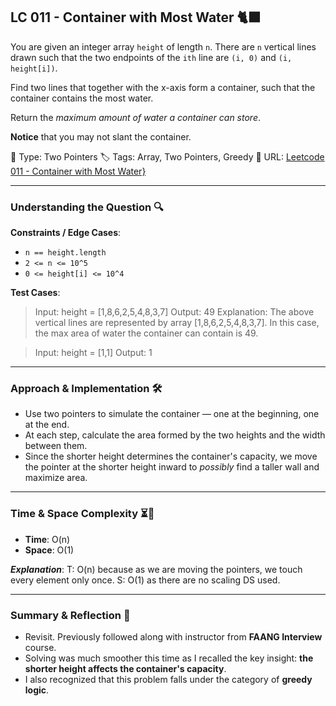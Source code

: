 ## LC 011 - Container with Most Water 🐈‍⬛

You are given an integer array `height` of length `n`. There are `n` vertical lines drawn such that the two endpoints of the `ith` line are `(i, 0)` and `(i, height[i])`.

Find two lines that together with the x-axis form a container, such that the container contains the most water.

Return the _maximum amount of water a container can store_.

**Notice** that you may not slant the container.

🧩 Type: Two Pointers
🏷️ Tags: Array, Two Pointers, Greedy
🔗 URL: [Leetcode 011 - Container with Most Water}](https://leetcode.com/problems/container-with-most-water/description/)

---

### Understanding the Question 🔍

**Constraints / Edge Cases**:

- `n == height.length`
- `2 <= n <= 10^5`
- `0 <= height[i] <= 10^4`

**Test Cases**:

> Input: height = [1,8,6,2,5,4,8,3,7]
> Output: 49
> Explanation: The above vertical lines are represented by array [1,8,6,2,5,4,8,3,7]. In this case, the max area of water the container can contain is 49.

> Input: height = [1,1]
> Output: 1

---

### Approach & Implementation 🛠️

- Use two pointers to simulate the container — one at the beginning, one at the end.
- At each step, calculate the area formed by the two heights and the width between them.
- Since the shorter height determines the container's capacity, we move the pointer at the shorter height inward to _possibly_ find a taller wall and maximize area.

---

### Time & Space Complexity ⏳🌌

- **Time**: O(n)
- **Space**: O(1)

**_Explanation_**:
T: O(n) because as we are moving the pointers, we touch every element only once.
S: O(1) as there are no scaling DS used.

---

### Summary & Reflection 💭

- Revisit. Previously followed along with instructor from **FAANG Interview** course.
- Solving was much smoother this time as I recalled the key insight: **the shorter height affects the container's capacity**.
- I also recognized that this problem falls under the category of **greedy logic**.
